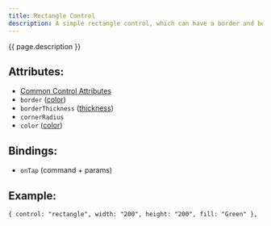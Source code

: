 ```yaml
---
title: Rectangle Control
description: A simple rectangle control, which can have a border and be filled as desired
---
```


{{ page.description }}

## Attributes:

* [Common Control Attributes](common)
* `border` ([color](../general/color))
* `borderThickness` ([thickness](../general/thickness))
* `cornerRadius`
* `color` ([color](../general/color))

## Bindings:

* `onTap` (command + params)

## Example:

    { control: "rectangle", width: "200", height: "200", fill: "Green" },
